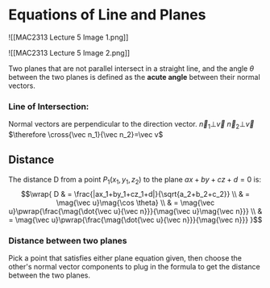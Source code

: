 $$
\newcommand{\ihat}{\hat{i}}
\newcommand{\jhat}{\hat{j}}
\newcommand{\khat}{\hat{k}}
\newcommand{\vmat}[1]{\begin{vmatrix}#1\end{vmatrix}}
\newcommand{\bmat}[1]{\begin{bmatrix}#1\end{bmatrix}}
\newcommand{\smallmag}[1]{\mid#1\mid}
\newcommand{\mag}[1]{\left\|#1\right\|}
\newcommand{\dot}[2]{#1 \cdot #2}
\newcommand{\cross}[2]{#1 \times #2}
\newcommand{\vcoords}[1]{\langle#1\rangle}
\newcommand{\wrap}[1]{\begin{equation}\begin{split}#1\end{split}\end{equation}}
\newcommand{\abs}[1]{\vert #1 \vert}
\newcommand{\nullvec}{\vec 0}
\newcommand{\add}[2]{#1 + #2}
\newcommand{\pwrap}[1]{\left(#1\right)}
$$
# Equations of Line and Planes

![[MAC2313 Lecture 5 Image 1.png]]

![[MAC2313 Lecture 5 Image 2.png]]

Two planes that are not parallel intersect in a straight line, and the angle $\theta$ between the two planes is defined as the **acute angle** between their normal vectors.

### Line of Intersection:
Normal vectors are perpendicular to the direction vector.
$\vec n_1 \bot \vec v$
$\vec n_2 \bot \vec v$
$\therefore \cross{\vec n_1}{\vec n_2}=\vec v$ 


## Distance
The distance D from a point $P_1(x_1, y_1, z_2)$ to the plane $ax+by+cz+d=0$ is:
$$\wrap{
D & = \frac{|ax_1+by_1+cz_1+d|}{\sqrt{a_2+b_2+c_2}} \\
  & = \mag{\vec u}\mag{\cos \theta} \\
  & = \mag{\vec u}\pwrap{\frac{\mag{\dot{\vec u}{\vec n}}}{\mag{\vec u}\mag{\vec n}}} \\ 
  & = \mag{\vec u}\pwrap{\frac{\mag{\dot{\vec u}{\vec n}}}{\mag{\vec n}}}
}$$
### Distance between two planes

Pick a point that satisfies either plane equation given, then choose the other's normal vector components to plug in the formula to get the distance between the two planes.